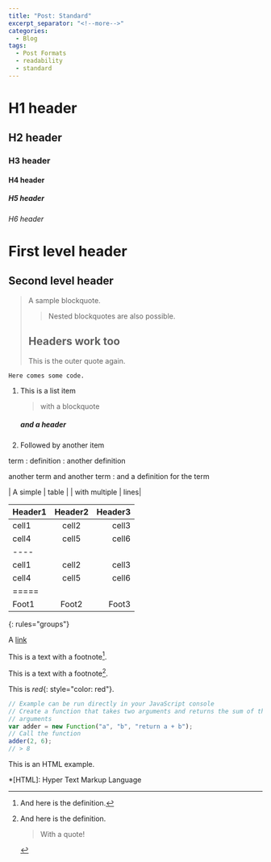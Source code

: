 ```yaml
---
title: "Post: Standard"
excerpt_separator: "<!--more-->"
categories:
  - Blog
tags:
  - Post Formats
  - readability
  - standard
---
```


# H1 header

## H2 header

### H3 header

#### H4 header

##### H5 header

###### H6 header

First level header
==================

Second level header
-------------------

> A sample blockquote.
>
> >Nested blockquotes are
> >also possible.
>
> ## Headers work too
> This is the outer quote again.

~~~~~~~~
Here comes some code.
~~~~~~~~

1. This is a list item
    > with a blockquote
    ##### and a header

2. Followed by another item

term
: definition
: another definition

another term
and another term
: and a definition for the term

| A simple | table |
| with multiple | lines|

| Header1 | Header2 | Header3 |
|:--------|:-------:|--------:|
| cell1   | cell2   | cell3   |
| cell4   | cell5   | cell6   |
|----
| cell1   | cell2   | cell3   |
| cell4   | cell5   | cell6   |
|=====
| Foot1   | Foot2   | Foot3
{: rules="groups"}

A [link](http://kramdown.gettalong.org)

This is a text with a
footnote[^1].

[^1]: And here is the definition.

This is a text with a
footnote[^2].

[^2]:
    And here is the definition.

    > With a quote!

This is *red*{: style="color: red"}.

~~~js
// Example can be run directly in your JavaScript console
// Create a function that takes two arguments and returns the sum of those
// arguments
var adder = new Function("a", "b", "return a + b");
// Call the function
adder(2, 6);
// > 8
~~~

This is an HTML
example.

*[HTML]: Hyper Text Markup Language